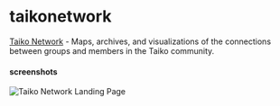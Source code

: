 # taikonetwork

[Taiko Network](http://54.191.94.187) - Maps, archives, and visualizations of the connections
between groups and members in the Taiko community.


#### screenshots
![Taiko Network Landing Page]()

